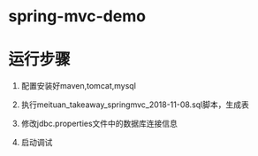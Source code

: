# spring-mvc-demo

# 运行步骤

1. 配置安装好maven,tomcat,mysql

2. 执行meituan_takeaway_springmvc_2018-11-08.sql脚本，生成表

3. 修改jdbc.properties文件中的数据库连接信息

3. 启动调试


